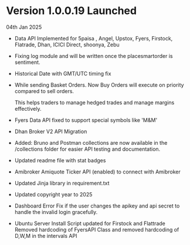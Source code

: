 # Version 1.0.0.19 Launched

04th Jan 2025



* Data API Implemented for 5paisa , Angel, Upstox, Fyers, Firstock, Flatrade, Dhan, ICICI Direct, shoonya, Zebu
* Fixing log module and will be written once the placesmartorder is sentiment.
* Historical Date with GMT/UTC timing fix
*   While sending Basket Orders. Now Buy Orders will execute on priority compared to sell orders.&#x20;

    This helps traders to manage hedged trades and manage margins effectively.
* Fyers Data API fixed to support special symbols like 'M\&M'
* Dhan Broker V2 API Migration
* Added: Bruno and Postman collections are now available in the /collections folder for easier API testing and documentation.
* Updated readme file with stat badges
* Amibroker Amiquote Ticker API (enabled) to connect with Amibroker
* Updated Jinja library in requirement.txt
* Updated copyright year to 2025
* Dashboard Error Fix if the user changes the apikey and api secret to handle the invalid login gracefully.
* Ubuntu Server Install Script updated for Firstock and Flattrade\
  Removed hardcoding of FyersAPI Class and removed hardcoding of D,W,M in the intervals API



